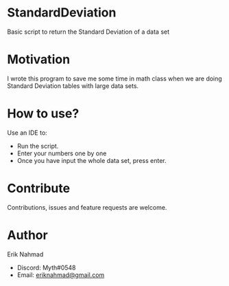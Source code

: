 # StandardDeviation
Basic script to return the Standard Deviation of a data set


# Motivation
I wrote this program to save me some time in math class when we are doing Standard Deviation tables with large data sets.


# How to use?
Use an IDE to:
- Run the script.
- Enter your numbers one by one
- Once you have input the whole data set, press enter.


# Contribute
Contributions, issues and feature requests are welcome.


# Author
Erik Nahmad
- Discord: Myth#0548
- Email: eriknahmad@gmail.com
